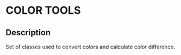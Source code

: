 # COLOR TOOLS

## Description
Set of classes used to convert colors and calculate color difference.
